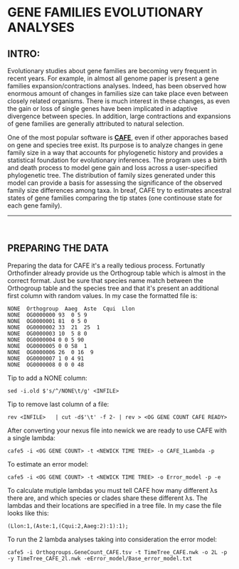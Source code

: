 # GENE FAMILIES EVOLUTIONARY ANALYSES

## INTRO: 

Evolutionary studies about gene families are becoming very frequent in recent years. For example, in almost all genome paper is present a gene families expansion/contractions analyses. Indeed, has been observed how enormous amount of changes in families size can take place even between closely related organisms. There is much interest in these changes, as even the gain or loss of single genes have been implicated in adaptive divergence between species. In addition, large contractions and expansions of gene families are generally attributed to natural selection.

One of the most popular software is **[CAFE](https://academic.oup.com/bioinformatics/article/22/10/1269/237347)**, even if other apporaches based on gene and species tree exist. Its purpose is to analyze changes in gene family size in a way that accounts for phylogenetic history and provides a statistical foundation for evolutionary inferences. The program uses a birth and death process to model gene gain and loss across a user-specified phylogenetic tree. The distribution of family sizes generated under this model can provide a basis for assessing the significance of the observed family size differences among taxa. In breaf, CAFE try to estimates ancestral states of gene families comparing the tip states (one continouse state for each gene family).

---

<br/>

## PREPARING THE DATA

Preparing the data for CAFE it's a really tedious process. Fortunatly Orthofinder already provide us the Orthogroup table which is almost in the correct format. Just be sure that species name match between the Orthogroup table and the species tree and that it's present an additional first column with random values. In my case the formatted file is:

```
NONE  Orthogroup  Aaeg  Aste  Cqui  Llon
NONE  OG0000000 93  0 5 9
NONE  OG0000001 81  0 5 0
NONE  OG0000002 33  21  25  1
NONE  OG0000003 10  5 8 0
NONE  OG0000004 0 0 5 90
NONE  OG0000005 0 0 58  1
NONE  OG0000006 26  0 16  9
NONE  OG0000007 1 0 4 91
NONE  OG0000008 0 0 0 48 

```

Tip to add a NONE column:

``` 
sed -i.old $'s/^/NONE\t/g' <INFILE> 
``` 

Tip to remove last column of a file:

``` 
rev <INFILE>   | cut -d$'\t' -f 2- | rev > <OG GENE COUNT CAFE READY> 
```

After converting your nexus file into newick we are ready to use CAFE with a single lambda:

```
cafe5 -i <OG GENE COUNT> -t <NEWICK TIME TREE> -o CAFE_1Lambda -p
```

To estimate an error model:

```
cafe5 -i <OG GENE COUNT> -t <NEWICK TIME TREE> -o Error_model -p -e
```

To calculate mutiple lambdas you must tell CAFE how many different λs there are, and which species or clades share these different λs. The lambdas and their locations are specified in a tree file. In my case the file looks like this:

```
(Llon:1,(Aste:1,(Cqui:2,Aaeg:2):1):1);
```

To run the 2 lambda analyses taking into consideration the error model:

```
cafe5 -i Orthogroups.GeneCount_CAFE.tsv -t TimeTree_CAFE.nwk -o 2L -p -y TimeTree_CAFE_2l.nwk -eError_model/Base_error_model.txt
```


